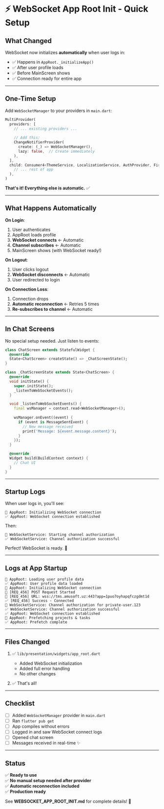 # ⚡ WebSocket App Root Init - Quick Setup

## What Changed

WebSocket now initializes **automatically** when user logs in:

- ✅ Happens in `AppRoot._initializeApp()`
- ✅ After user profile loads
- ✅ Before MainScreen shows
- ✅ Connection ready for entire app

---

## One-Time Setup

Add `WebSocketManager` to your providers in `main.dart`:

```dart
MultiProvider(
  providers: [
    // ... existing providers ...
    
    // Add this:
    ChangeNotifierProvider(
      create: (_) => WebSocketManager(),
      lazy: false,  // Create immediately
    ),
  ],
  child: Consumer4<ThemeService, LocalizationService, AuthProvider, FirebaseProvider>(
    // ... rest of app
  ),
)
```

**That's it! Everything else is automatic.** ✅

---

## What Happens Automatically

**On Login**:
1. User authenticates
2. AppRoot loads profile
3. **WebSocket connects** ← Automatic
4. **Channel subscribes** ← Automatic
5. MainScreen shows (with WebSocket ready!)

**On Logout**:
1. User clicks logout
2. **WebSocket disconnects** ← Automatic
3. User redirected to login

**On Connection Loss**:
1. Connection drops
2. **Automatic reconnection** ← Retries 5 times
3. **Re-subscribes to channel** ← Automatic

---

## In Chat Screens

No special setup needed. Just listen to events:

```dart
class ChatScreen extends StatefulWidget {
  @override
  State<ChatScreen> createState() => _ChatScreenState();
}

class _ChatScreenState extends State<ChatScreen> {
  @override
  void initState() {
    super.initState();
    _listenToWebSocketEvents();
  }

  void _listenToWebSocketEvents() {
    final wsManager = context.read<WebSocketManager>();
    
    wsManager.onEvent((event) {
      if (event is MessageSentEvent) {
        // New message received
        print('Message: ${event.message.content}');
      }
    });
  }

  @override
  Widget build(BuildContext context) {
    // Chat UI
  }
}
```

---

## Startup Logs

When user logs in, you'll see:

```
🔌 AppRoot: Initializing WebSocket connection
✅ AppRoot: WebSocket connection established
```

Then:

```
🔐 WebSocketService: Starting channel authorization
✅ WebSocketService: Channel authorization successful
```

Perfect! WebSocket is ready. 🚀

---

## Logs at App Startup

```
👤 AppRoot: Loading user profile data
✅ AppRoot: User profile data loaded
🔌 AppRoot: Initializing WebSocket connection
🚀 [REQ_456] POST Request Started
📍 [REQ_456] URL: wss://tms.amusoft.uz:443?app=1puo7oyhapqfczgdmt1d
✅ [REQ_456] Success - Connected
🔐 WebSocketService: Channel authorization for private-user.123
✅ WebSocketService: Channel authorization successful
✅ AppRoot: WebSocket connection established
🚀 AppRoot: Prefetching projects & tasks
✅ AppRoot: Prefetch complete
```

---

## Files Changed

1. ✅ `lib/presentation/widgets/app_root.dart`
   - Added WebSocket initialization
   - Added full error handling
   - No other changes

2. ✅ That's all!

---

## Checklist

- [ ] Added `WebSocketManager` provider in `main.dart`
- [ ] Ran `flutter pub get`
- [ ] App compiles without errors
- [ ] Logged in and saw WebSocket connect logs
- [ ] Opened chat screen
- [ ] Messages received in real-time ✨

---

## Status

✅ **Ready to use**  
✅ **No manual setup needed after provider**  
✅ **Automatic reconnection included**  
✅ **Production ready**  

See **WEBSOCKET_APP_ROOT_INIT.md** for complete details! 📖
